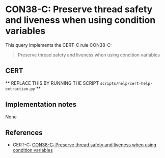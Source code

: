 # CON38-C: Preserve thread safety and liveness when using condition variables

This query implements the CERT-C rule CON38-C:

> Preserve thread safety and liveness when using condition variables
## CERT

** REPLACE THIS BY RUNNING THE SCRIPT `scripts/help/cert-help-extraction.py` **

## Implementation notes

None

## References

* CERT-C: [CON38-C: Preserve thread safety and liveness when using condition variables](https://wiki.sei.cmu.edu/confluence/display/c)
